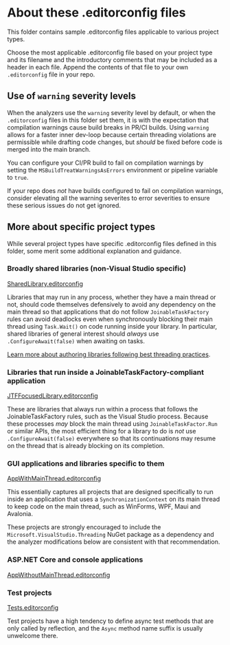 # About these .editorconfig files

This folder contains sample .editorconfig files applicable to various project types.

Choose the most applicable .editorconfig file based on your project type and its filename and the introductory comments that may be included as a header in each file.
Append the contents of that file to your own `.editorconfig` file in your repo.

## Use of `warning` severity levels

When the analyzers use the `warning` severity level by default, or when the `.editorconfig` files in this folder set them, it is with the expectation that compilation warnings cause build breaks in PR/CI builds.
Using `warning` allows for a faster inner dev-loop because certain threading violations are permissible while drafting code changes, but _should_ be fixed before code is merged into the main branch.

You can configure your CI/PR build to fail on compilation warnings by setting the `MSBuildTreatWarningsAsErrors` environment or pipeline variable to `true`.

If your repo does _not_ have builds configured to fail on compilation warnings, consider elevating all the warning severites to error severities to ensure these serious issues do not get ignored.

## More about specific project types

While several project types have specific .editorconfig files defined in this folder, some merit some additional explanation and guidance.

### Broadly shared libraries (non-Visual Studio specific)

[SharedLibrary.editorconfig](SharedLibrary.editorconfig)

Libraries that may run in any process, whether they have a main thread or not, should code themselves defensively to avoid any dependency on the main thread so that applications that do not follow `JoinableTaskFactory` rules can avoid deadlocks even when synchronously blocking their main thread using `Task.Wait()` on code running inside your library.
In particular, shared libraries of general interest should _always_ use `.ConfigureAwait(false)` when awaiting on tasks.

[Learn more about authoring libraries following best threading practices](../library_with_jtf.md).

### Libraries that run inside a JoinableTaskFactory-compliant application

[JTFFocusedLibrary.editorconfig](JTFFocusedLibrary.editorconfig)

These are libraries that always run within a process that follows the JoinableTaskFactory rules, such as the Visual Studio process.
Because these processes _may_ block the main thread using `JoinableTaskFactor.Run` or similar APIs, the most efficient thing for a library to do is _not_ use `.ConfigureAwait(false)` everywhere so that its continuations may resume on the thread that is already blocking on its completion.

### GUI applications and libraries specific to them

[AppWithMainThread.editorconfig](AppWithMainThread.editorconfig)

This essentially captures all projects that are designed specifically to run inside an application that uses a `SynchronizationContext` on its main thread to keep code on the main thread, such as WinForms, WPF, Maui and Avalonia.

These projects are strongly encouraged to include the `Microsoft.VisualStudio.Threading` NuGet package as a dependency and the analyzer modifications below are consistent with that recommendation.

### ASP.NET Core and console applications

[AppWithoutMainThread.editorconfig](AppWithoutMainThread.editorconfig)

### Test projects

[Tests.editorconfig](Tests.editorconfig)

Test projects have a high tendency to define async test methods that are only called by reflection, and the `Async` method name suffix is usually unwelcome there.
